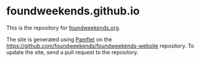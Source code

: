 foundweekends.github.io
=======================

This is the repository for [foundweekends.org](http://foundweekends.org).

The site is generated using [Pamflet](https://github.com/foundweekends/pamflet) on the <https://github.com/foundweekends/foundweekends-website> repository.
To update the site, send a pull request to the repository.
